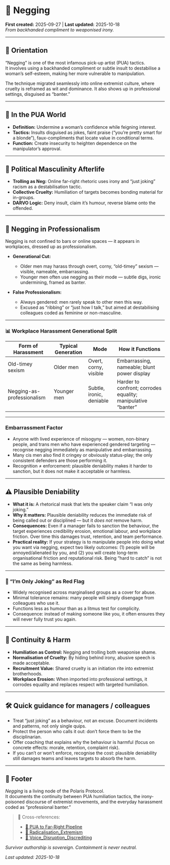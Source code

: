 # 🌹 Negging  
**First created:** 2025-09-27 | **Last updated:** 2025-10-18  
*From backhanded compliment to weaponised irony.*  

---

## 🧭 Orientation  
“Negging” is one of the most infamous pick-up artist (PUA) tactics.  
It involves using a backhanded compliment or subtle insult to destabilise a woman’s self-esteem, making her more vulnerable to manipulation.  

The technique migrated seamlessly into online extremist culture, where cruelty is reframed as wit and dominance. It also shows up in professional settings, disguised as “banter.”  

---

## 🔑 In the PUA World  
- **Definition:** Undermine a woman’s confidence while feigning interest.  
- **Tactics:** Insults disguised as jokes, faint praise (“you’re pretty smart for a blonde”), faux-compliments that locate value in conditional terms.  
- **Function:** Create insecurity to heighten dependence on the manipulator’s approval.  

---

## 🪬 Political Masculinity Afterlife  
- **Trolling as Neg:** Online far-right rhetoric uses irony and “just joking” racism as a destabilisation tactic.  
- **Collective Cruelty:** Humiliation of targets becomes bonding material for in-groups.  
- **DARVO Logic:** Deny insult, claim it’s humour, reverse blame onto the offended.  

---

## 🏢 Negging in Professionalism  
Negging is not confined to bars or online spaces — it appears in workplaces, dressed up as professionalism.

- **Generational Cut:**  
  - Older men may harass through overt, corny, “old-timey” sexism — visible, nameable, embarrassing.  
  - Younger men often use negging as their mode — subtle digs, ironic undermining, framed as banter.  

- **False Professionalism:**  
  - Always gendered: men rarely speak to other men this way.  
  - Excused as “ribbing” or “just how I talk,” but aimed at destabilising colleagues coded as feminine or non-masculine.  

---

### 📊 Workplace Harassment Generational Split  

| **Form of Harassment**       | **Typical Generation** | **Mode**                 | **How it Functions**                           |  
|-------------------------------|-------------------------|--------------------------|------------------------------------------------|  
| Old-timey sexism              | Older men              | Overt, corny, visible    | Embarrassing, nameable; blunt power display    |  
| Negging-as-professionalism    | Younger men            | Subtle, ironic, deniable | Harder to confront; corrodes equality; manipulative “banter” |  

---

### Embarrassment Factor  
- Anyone with lived experience of misogyny — women, non-binary people, and trans men who have experienced gendered targeting — recognise negging immediately as manipulative and embarrassing.  
- Many cis men also find it cringey or obviously status-play; the only consistent defenders are those performing it.  
- Recognition ≠ enforcement: plausible deniability makes it harder to sanction, but it does not make it acceptable or harmless.  

---

## ⚠️ Plausible Deniability  
- **What it is:** A rhetorical mask that lets the speaker claim “I was only joking.”  
- **Why it matters:** Plausible deniability reduces the immediate risk of being called out or disciplined — but it *does not* remove harm.  
- **Consequences:** Even if a manager fails to sanction the behaviour, the target experiences credibility erosion, emotional labour, and workplace friction. Over time this damages trust, retention, and team performance.  
- **Practical reality:** If your strategy is to manipulate people into doing what you want via negging, expect two likely outcomes: (1) people will be annoyed/alienated by you, and (2) you will create long-term organisational friction and reputational risk. Being “hard to catch” is not the same as being harmless.  

---

### 🚩 “I’m Only Joking” as Red Flag  
- Widely recognised across marginalised groups as a cover for abuse.  
- Minimal tolerance remains: many people will simply disengage from colleagues who use it.  
- Functions less as humour than as a litmus test for complicity.  
- Consequence: instead of making someone like you, it often ensures they will never fully trust you again.  

---

## 🧩 Continuity & Harm  
- **Humiliation as Control:** Negging and trolling both weaponise shame.  
- **Normalisation of Cruelty:** By hiding behind irony, abusive speech is made acceptable.  
- **Recruitment Value:** Shared cruelty is an initiation rite into extremist brotherhoods.  
- **Workplace Erosion:** When imported into professional settings, it corrodes equality and replaces respect with targeted humiliation.  

---

## 🛠️ Quick guidance for managers / colleagues  
- Treat “just joking” as a behaviour, not an excuse. Document incidents and patterns, not only single quips.  
- Protect the person who calls it out: don’t force them to be the disciplinarian.  
- Offer coaching that explains why the behaviour is harmful (focus on concrete effects: morale, retention, complaint risk).  
- If you can’t or won’t enforce, recognise the cost: plausible deniability still damages teams and leaves targets to absorb the harm.  

---

## 🏮 Footer  
*Negging* is a living node of the Polaris Protocol.  
It documents the continuity between PUA humiliation tactics, the irony-poisoned discourse of extremist movements, and the everyday harassment coded as “professional banter.”  

> 📡 Cross-references:
>
> - [🪬 PUA to Far-Right Pipeline](./🪬_pua_to_far_right_pipeline.md)
> - [🪬 Radicalisation_Extremism](../README.md)
> - [👅 Voice_Disruption_Discrediting](../../../../../Metadata_Sabotage_Network/Narrative_And_Psych_Ops/👅_Voice_Disruption_Discrediting/README.md)  

*Survivor authorship is sovereign. Containment is never neutral.*  

_Last updated: 2025-10-18_  
